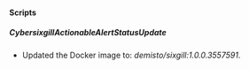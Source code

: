 
#### Scripts

##### CybersixgillActionableAlertStatusUpdate

- Updated the Docker image to: *demisto/sixgill:1.0.0.3557591*.

